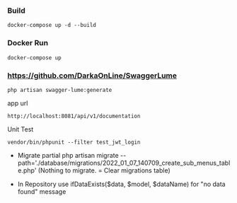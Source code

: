 ### Build

```
docker-compose up -d --build
```

### Docker Run
```
docker-compose up
```

### https://github.com/DarkaOnLine/SwaggerLume
```
php artisan swagger-lume:generate
```

app url
```
http://localhost:8081/api/v1/documentation
```

Unit Test
```
vendor/bin/phpunit --filter test_jwt_login
```

- Migrate partial php artisan migrate --path='./database/migrations/2022_01_07_140709_create_sub_menus_table.php' (Nothing to migrate. = Clear migrations table)

- In Repository use ifDataExists($data, $model, $dataName) for "no data found" message
